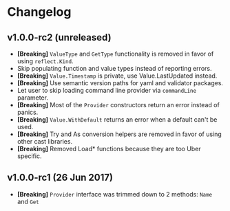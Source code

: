 # Changelog

## v1.0.0-rc2 (unreleased)

- **[Breaking]** `ValueType` and `GetType` functionality is removed in favor of using
  `reflect.Kind`.
- Skip populating function and value types instead of reporting errors.
- **[Breaking]** `Value.Timestamp` is private, use Value.LastUpdated instead.
- **[Breaking]** Use semantic version paths for yaml and validator packages.
- Let user to skip loading command line provider via `commandLine` parameter.
- **[Breaking]** Most of the `Provider` constructors return an error instead of panics.
- **[Breaking]** `Value.WithDefault` returns an error when a default can't be used.
- **[Breaking]** Try and As conversion helpers are removed in favor of using
  other cast libraries.
- **[Breaking]** Removed Load* functions because they are too Uber specific.

## v1.0.0-rc1 (26 Jun 2017)

- **[Breaking]** `Provider` interface was trimmed down to 2 methods: `Name` and `Get`